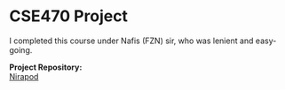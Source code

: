 # CSE470 Project

I completed this course under Nafis (FZN) sir, who was lenient and easy-going.

**Project Repository:**  
[Nirapod](https://github.com/badhon495/Nirapod)